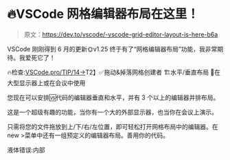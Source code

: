 # 🔥VSCode 网格编辑器布局在这里！

> 原文：<https://dev.to/vscode/-vscode-grid-editor-layout-is-here-b6a>

VSCode 刚刚得到 6 月的更新🌞v1.25 终于有了“网格编辑器布局”功能，我非常期待。我爱死它了！

🔥检查:[VSCode.pro/TIP/14→](https://VSCode.pro/TIP/14)T2】✅拖动&掉落网格创建者
🏗️水平/垂直布局
💜在大型显示器上或在会议中使用

您现在可以安排🆚代码的编辑器垂直和水平，并有 3 个以上的编辑器并排布局。

这是一个超级有趣的功能，当你有一个大的外部显示器，也当你在会议上演示。

只需将您的文件拖放到上/下/右/左位置，即可轻松打开网格布局中的编辑器。在 new >菜单中还有一组预定义的编辑器布局。善用你的代码。

液体错误:内部
